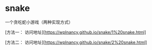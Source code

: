 # snake
一个贪吃蛇小游戏（两种实现方式）

[方法一： 访问地址][https://wplnancy.github.io/snake/1%20snake.html]

[方法二： 访问地址][https://wplnancy.github.io/snake/2%20snake.html]
